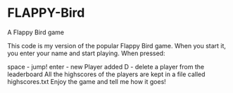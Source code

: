 # FLAPPY-Bird
A Flappy Bird game

This code is my version of the popular Flappy Bird game. When you start it, you enter your name and start playing. When pressed:

space - jump!
enter - new Player added
D - delete a player from the leaderboard All the highscores of the players are kept in a file called highscores.txt Enjoy the game and tell me how it goes!
